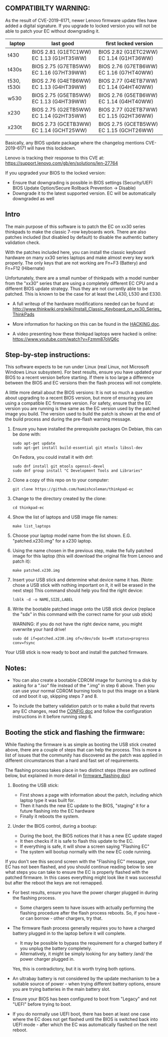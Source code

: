 
COMPATIBILTY WARNING:
---------------------

As the result of CVE-2019-6171, newer Lenovo firmware update files have
added a digital signature.  If you upgrade to locked version you will not
be able to patch your EC without downgrading it.

| laptop | last good | first locked version |
| ------ | --------- | -------------------- |
| t430   | BIOS 2.81 (G1ETC1WW) EC 1.13 (G1HT35WW) | BIOS 2.82 (G1ETC2WW) EC 1.14 (G1HT36WW) |
| t430s  | BIOS 2.75 (G7ETB5WW) EC 1.16 (G7HT39WW) | BIOS 2.76 (G7ETB6WW) EC 1.16 (G7HT40WW) |
| t530, t530i | BIOS 2.76 (G4ETB6WW) EC 1.13 (G4HT39WW) | BIOS 2.77 (G4ETB7WW) EC 1.14 (G4HT40WW) |
| w530   | BIOS 2.75 (G5ETB5WW) EC 1.13 (G4HT39WW) | BIOS 2.76 (G5ETB6WW) EC 1.14 (G4HT40WW) |
| x230   | BIOS 2.75 (G2ETB5WW) EC 1.14 (G2HT35WW) | BIOS 2.77 (G2ETB7WW) EC 1.15 (G2HT36WW) |
| x230t  | BIOS 2.73 (GCETB3WW) EC 1.14 (GCHT25WW) | BIOS 2.75 (GCETB5WW) EC 1.15 (GCHT26WW) |

Basically, any BIOS update package where the changelog mentions CVE-2019-6171
will have this lockdown.

Lenovo is tracking their response to this CVE at:
    https://support.lenovo.com/gb/en/solutions/len-27764

If you upgraded your BIOS to the locked version:
* Ensure that downgrading is possible in BIOS settings (Security/UEFI BIOS Update Option/Secure Rollback Prevention -> Disable)
* Downgrade it to the latest supported version. EC will be automatically downgraded as well

Intro
-----

The main purpose of this software is to patch the EC on xx30 series thinkpads
to make the classic 7-row keyboards work.  There are also patches included (but
disabled by default) to disable the authentic battery validation check.

With the patches included here, you can install the classic keyboard
hardware on many xx30 series laptops and make almost every key work properly.
The only keys that are not working are Fn+F3 (Battery) and Fn+F12 (Hibernate)

Unfortunately, there are a small number of thinkpads with a model number
from the "xx30" series that are using a completely different EC CPU and
a different BIOS update strategy.  Thus they are not currently able to
be patched.  This is known to be the case for at least the L430, L530
and E330.

* A full writeup of the hardware modifications needed can be found at:
    http://www.thinkwiki.org/wiki/Install_Classic_Keyboard_on_xx30_Series_ThinkPads

* More information for hacking on this can be found in the [HACKING doc](docs/HACKING.txt).

* A video presenting how these thinkpad laptops were hacked is online:
    https://www.youtube.com/watch?v=Fzmm87oVQ6c

Step-by-step instructions:
--------------------------

This software expects to be run under Linux (real Linux, not Microsoft
Windows Linux subsystem).  For best results, ensure you have updated your
BIOS to a recent version before starting.  If there is too large a
difference between the BIOS and EC versions then the flash process will
not complete.

A little more detail about the BIOS versions:
It is not so much a question about upgrading to a recent BIOS version, but
more of ensuring you are using a compatible EC firmware version.  For
safety, ensure that the EC version you are running is the same as the EC
version used by the patched image you build.  The version used to build
the patch is shown at the end of the build process and during the pre-flash
warning message.

1. Ensure you have installed the prerequisite packages
   On Debian, this can be done with:

    ```
    sudo apt-get update
    sudo apt-get install build-essential git mtools libssl-dev
    ```

   On Fedora, you could install it with dnf:

    ```
    sudo dnf install git mtools openssl-devel
    sudo dnf group install "C Development Tools and Libraries"
    ```
    

2. Clone a copy of this repo on to your computer:

    ```
    git clone https://github.com/hamishcoleman/thinkpad-ec
    ```

3. Change to the directory created by the clone:

    ```
    cd thinkpad-ec
    ```

4. Show the list of laptops and USB image file names:

    ```
    make list_laptops
    ```

5. Choose your laptop model name from the list shown.
   E.G. "patched.x230.img" for a x230 laptop.

6. Using the name chosen in the previous step, make the fully
   patched image for this laptop (this will download the original
   file from Lenovo and patch it):

    ```
    make patched.x230.img
    ```

7. Insert your USB stick and determine what device name it has.
   (Note: chose a USB stick with nothing important on it, it will
   be erased in the next step) This command should help you find the
   right device:

    ```
    lsblk -d -o NAME,SIZE,LABEL
    ```

8. Write the bootable patched image onto the USB stick device (replace
   the "sdx" in this command with the correct name for your usb stick)

   WARNING: if you do not have the right device name, you might overwrite
   your hard drive!

   ```
   sudo dd if=patched.x230.img of=/dev/sdx bs=4M status=progress conv=fsync
   ```

Your USB stick is now ready to boot and install the patched firmware.


Notes:
------

* You can also create a bootable CDROM image for burning to a disk
  by asking for a ".iso" file instead of the ".img" in step 6 above.
  Then you can use your normal CDROM burning tools to put this image on
  a blank cd and boot it up, skipping steps 7 and 8.

* To include the battery validation patch or to make a build that
  reverts any EC changes, read the [CONFIG doc](docs/CONFIG.md) and follow
  the configuration instructions in it before running step 6.


Booting the stick and flashing the firmware:
--------------------------------------------

While flashing the firmware is as simple as booting the USB stick
created above, there are a couple of steps that can help the process.
This is more a list of issues that the community has discovered as the
patch was applied in different circumstances than a hard and fast set
of requirements.

The flashing process takes place in two distinct steps (these are outlined
below, but explained in more detail in [firmware_flashing doc](docs/firmware_flashing.txt))

1. Booting the USB stick:
   * First shows a page with information about the patch, including
     which laptop type it was built for.
   * Then it hands the new EC update to the BIOS, "staging" it for
     a future flashing into the EC hardware
   * Finally it reboots the system.

1. Under the BIOS control, during a bootup:
   * During the boot, the BIOS notices that it has a new EC update staged
   * It then checks if it is safe to flash this update to the EC.
   * If everything is safe, it will show a screen saying "Flashing EC"
   * The system will bootup normally with the new EC code running.

If you don't see this second screen with the "Flashing EC" message,
your EC has not been flashed, and you should continue reading below to
see what steps you can take to ensure the EC is properly flashed with
the patched firmware.  In this cases everything might look like it was
successful but after the reboot the keys are not remapped.

* For best results, ensure you have the power charger plugged in during
  the flashing process.

  * Some chargers seem to have issues with actually performing the flashing
    procedure after the flash process reboots.  So, if you have - or can
    borrow - other chargers, try that.

* The firmware flash process generally requires you to have a charged
  battery plugged in to the laptop before it will complete.

  * It may be possible to bypass the requirement for a charged battery
    if you unplug the battery completely.
  * Alternatively, it might be simply looking for any battery /and/
    the power charger plugged in.

  Yes, this is contradictory, but it is worth trying both options.

* An ultrabay battery is not considered by the update mechanism to be
  a suitable source of power - when trying different battery options,
  ensure you are trying batteries in the main battery slot.

* Ensure your BIOS has been configured to boot from "Legacy" and not
  "UEFI" before trying to boot.

* If you do normally use UEFI boot, there has been at least one case where
  the EC does not get flashed until the BIOS is switched back into UEFI
  mode - after which the EC was automatically flashed on the next reboot.
